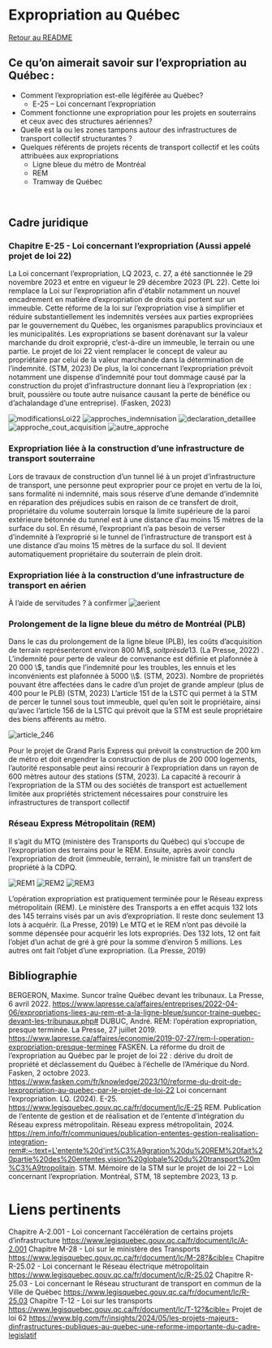 # Expropriation au Québec
[Retour au README](../../README.md)
## Ce qu’on aimerait savoir sur l’expropriation au Québec : 
- Comment l’expropriation est-elle légiférée au Québec? 
  - E-25 – Loi concernant l’expropriation 
- Comment fonctionne une expropriation pour les projets en souterrains et ceux avec des structures aériennes? 
- Quelle est la ou les zones tampons autour des infrastructures de transport collectif structurantes ? 
- Quelques référents de projets récents de transport collectif et les coûts attribuées aux expropriations 
  - Ligne bleue du métro de Montréal 
  - REM
  - Tramway de Québec 

  

## Cadre juridique 

### Chapitre E-25 - Loi concernant l’expropriation (Aussi appelé projet de loi 22) 
La Loi concernant l’expropriation, LQ 2023, c. 27, a été sanctionnée le 29 novembre 2023 et entre en vigueur le 29 décembre 2023 (PL 22). Cette loi remplace la Loi sur l’expropriation afin d'établir notamment un nouvel encadrement en matière d’expropriation de droits qui portent sur un immeuble. Cette réforme de la loi sur l’expropriation vise à simplifier et réduire substantiellement les indemnités versées aux parties expropriées par le gouvernement du Québec, les organismes parapublics provinciaux et les municipalités. Les expropriations se basent dorénavant sur la valeur marchande du droit exproprié, c’est-à-dire un immeuble, le terrain ou une partie. Le projet de loi 22 vient remplacer le concept de valeur au propriétaire par celui de la valeur marchande dans la détermination de l’indemnité. (STM, 2023)  De plus, la loi concernant l’expropriation prévoit notamment une dispense d’indemnité pour tout dommage causé par la construction du projet d’infrastructure donnant lieu à l’expropriation (ex : bruit, poussière ou toute autre nuisance causant la perte de bénéfice ou d’achalandage d’une entreprise). (Fasken, 2023) 

![modificationsLoi22](https://github.com/user-attachments/assets/737155ff-9999-4cd7-8bf0-10ded787fc5b)
![approches_indemnisation](https://github.com/user-attachments/assets/fc63397a-6c33-4845-82f6-20912296e354)
![declaration_detaillee](https://github.com/user-attachments/assets/f059b97d-33ad-4ba1-8f8f-0064f84db8bc)
![approche_cout_acquisition](https://github.com/user-attachments/assets/96282d14-208a-4b3d-bdc5-8b31bf81647c)
![autre_approche](https://github.com/user-attachments/assets/994bb2d1-918f-40b3-a05d-b5289ec6c0af)

    
### Expropriation liée à la construction d’une infrastructure de transport souterraine 
Lors de travaux de construction d’un tunnel lié à un projet d’infrastructure de transport, une personne peut exproprier pour ce projet en vertu de la loi, sans formalité ni indemnité, mais sous réserve d’une demande d’indemnité en réparation des préjudices subis en raison de ce transfert de droit, propriétaire du volume souterrain lorsque la limite supérieure de la paroi extérieure bétonnée du tunnel est à une distance d’au moins 15 mètres de la surface du sol. En résumé, l’expropriant n’a pas besoin de verser d’indemnité à l’exproprié si le tunnel de l’infrastructure de transport est à une distance d’au moins 15 mètres de la surface du sol. Il devient automatiquement propriétaire du souterrain de plein droit. 
### Expropriation liée à la construction d’une infrastructure de transport en aérien 
À l’aide de servitudes ? à confirmer 
![aerient](https://github.com/user-attachments/assets/6591b788-e39f-442c-a83d-9f43acb39fa2)

### Prolongement de la ligne bleue du métro de Montréal (PLB) 
Dans le cas du prolongement de la ligne bleue (PLB), les coûts d’acquisition de terrain représenteront environ 800 M\\$$, soit près de 13 % des coûts totaux de projets. (STM, 2023). La moyenne des coûts d’acquisition pour les projets de maintien d’actifs est 3 à 5 % des coûts des projets à l’international. (STM, 2023).  Le coût des expropriations liées au projet de la ligne bleue a presque quadruplé de 2018 à 2021, pour atteindre 1,2 B\\$. (La Presse, 2022) . L’indemnité pour perte de valeur de convenance est définie et plafonnée à 20 000 \\$, tandis que l’indemnité pour les troubles, les ennuis et les inconvénients est plafonnée à 5000 \\$. (STM, 2023). Nombre de propriétés pouvant être affectées dans le cadre d’un projet de grande ampleur (plus de 400 pour le PLB) (STM, 2023) L’article 151 de la LSTC qui permet à la STM de percer le tunnel sous tout immeuble, quel qu’en soit le propriétaire, ainsi qu’avec l’article 156 de la LSTC qui prévoit que la STM est seule propriétaire des biens afférents au métro. 

![article_246](https://github.com/user-attachments/assets/c4128921-63ba-4761-863e-d72a4961f20b)

Pour le projet de Grand Paris Express qui prévoit la construction de 200 km de métro et doit engendrer la construction de plus de 200 000 logements, l’autorité responsable peut ainsi recourir à l’expropriation dans un rayon de 600 mètres autour des stations (STM, 2023). La capacité à recourir à l’expropriation de la STM ou des sociétés de transport est actuellement limitée aux propriétés strictement nécessaires pour construire les infrastructures de transport collectif 
### Réseau Express Métropolitain (REM) 
Il s’agit du MTQ (ministère des Transports du Québec) qui s’occupe de l’expropriation des terrains pour le REM. Ensuite, après avoir conclu l’expropriation de droit (immeuble, terrain), le ministre fait un transfert de propriété à la CDPQ. 

![REM1](https://github.com/user-attachments/assets/6bae863c-10bc-4579-a3ff-b34dc5908452)
![REM2](https://github.com/user-attachments/assets/987d8832-0bd0-4037-a672-3e2cb55eaa26)
![REM3](https://github.com/user-attachments/assets/0b7022e9-7b8b-452f-b956-3801df19b27f)

L’opération expropriation est pratiquement terminée pour le Réseau express métropolitain (REM). Le ministère des Transports a en effet acquis 132 lots des 145 terrains visés par un avis d’expropriation. Il reste donc seulement 13 lots à acquérir. (La Presse, 2019) Le MTQ et le REM n’ont pas dévoilé la somme dépensée pour acquérir les lots expropriés. Des 132 lots, 12 ont fait l’objet d’un achat de gré à gré pour la somme d’environ 5 millions. Les autres ont fait l’objet d’une expropriation. (La Presse, 2019) 

## Bibliographie 

BERGERON, Maxime. Suncor traîne Québec devant les tribunaux. La Presse, 6 avril 2022. https://www.lapresse.ca/affaires/entreprises/2022-04-06/expropriations-liees-au-rem-et-a-la-ligne-bleue/suncor-traine-quebec-devant-les-tribunaux.php# 
DUBUC, André. REM: l’opération expropriation, presque terminée. La Presse, 27 juillet 2019. https://www.lapresse.ca/affaires/economie/2019-07-27/rem-l-operation-expropriation-presque-terminee 
FASKEN. La réforme du droit de l’expropriation au Québec par le projet de loi 22 : dérive du droit de propriété et déclassement du Québec à l’échelle de l’Amérique du Nord. Fasken, 2 octobre 2023. https://www.fasken.com/fr/knowledge/2023/10/reforme-du-droit-de-lexpropriation-au-quebec-par-le-projet-de-loi-22 
Loi concernant l’expropriation. LQ. (2024). E-25. https://www.legisquebec.gouv.qc.ca/fr/document/lc/E-25 
REM. Publication de l’entente de gestion et de réalisation et de l’entente d’intégration du Réseau express métropolitain. Réseau express métropolitain, 2024. https://rem.info/fr/communiques/publication-ententes-gestion-realisation-integration-rem#:~:text=L'entente%20d'int%C3%A9gration%20du%20REM%20fait%20partie%20des%20ententes,vision%20globale%20du%20transport%20m%C3%A9tropolitain. 
STM. Mémoire de la STM sur le projet de loi 22 – Loi concernant l’expropriation. Montréal, STM, 18 septembre 2023, 13 p.  

# Liens pertinents 
Chapitre A-2.001 - Loi concernant l’accélération de certains projets d’infrastructure https://www.legisquebec.gouv.qc.ca/fr/document/lc/A-2.001 
Chapitre M-28 - Loi sur le ministère des Transports https://www.legisquebec.gouv.qc.ca/fr/document/lc/M-28?&cible= 
Chapitre R-25.02 - Loi concernant le Réseau électrique métropolitain https://www.legisquebec.gouv.qc.ca/fr/document/lc/R-25.02 
Chapitre R-25.03 - Loi concernant le Réseau structurant de transport en commun de la Ville de Québec https://www.legisquebec.gouv.qc.ca/fr/document/lc/R-25.03 
Chapitre T-12 - Loi sur les transports https://www.legisquebec.gouv.qc.ca/fr/document/lc/T-12?&cible= 
Projet de loi 62 https://www.blg.com/fr/insights/2024/05/les-projets-majeurs-dinfrastructures-publiques-au-quebec-une-reforme-importante-du-cadre-legislatif 
